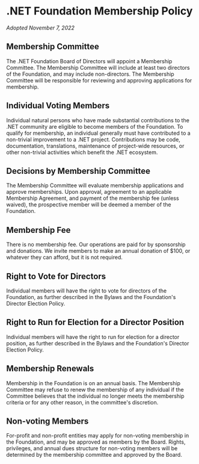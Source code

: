 # .NET Foundation Membership Policy

*Adopted November 7, 2022*

## Membership Committee

The .NET Foundation Board of Directors will appoint a Membership Committee. The Membership Committee will include at least two directors of the Foundation, and may include non-directors. The Membership Committee will be responsible for reviewing and approving applications for membership.

## Individual Voting Members

Individual natural persons who have made substantial contributions to the .NET community are eligible to become members of the Foundation. To qualify for membership, an individual generally must have contributed to a non-trivial improvement to a .NET project. Contributions may be code, documentation, translations, maintenance of project-wide resources, or other non-trivial activities which benefit the .NET ecosystem.

## Decisions by Membership Committee

The Membership Committee will evaluate membership applications and approve memberships. Upon approval, agreement to an applicable Membership Agreement, and payment of the membership fee (unless waived), the prospective member will be deemed a member of the Foundation.

## Membership Fee

There is no membership fee. Our operations are paid for by sponsorship and donations. We invite members to make an annual donation of $100, or whatever they can afford, but it is not required.

## Right to Vote for Directors

Individual members will have the right to vote for directors of the Foundation, as further described in the Bylaws and the Foundation's Director Election Policy.

## Right to Run for Election for a Director Position

Individual members will have the right to run for election for a director position, as further described in the Bylaws and the Foundation's Director Election Policy.

## Membership Renewals

Membership in the Foundation is on an annual basis. The Membership Committee may refuse to renew the membership of any individual if the Committee believes that the individual no longer meets the membership criteria or for any other reason, in the committee's discretion.

## Non-voting Members

For-profit and non-profit entities may apply for non-voting membership in the Foundation, and may be approved as members by the Board. Rights, privileges, and annual dues structure for non-voting members will be determined by the membership committee and approved by the Board. 